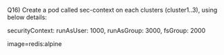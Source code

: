 Q16) Create a pod called sec-context on each clusters (cluster1..3), using below details:

securityContext: runAsUser: 1000, runAsGroup: 3000, fsGroup: 2000

image=redis:alpine
